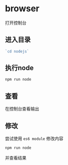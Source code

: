 # browser #

打开控制台

## 进入目录 ##

```javascript
`cd nodejs`
```

## 执行node ##

```javascript
npm run node
```

## 查看 ##

在控制台查看输出

## 修改 ##

尝试使用 `es6 module` 修改内容

```javascript
npm run node
```

并查看结果